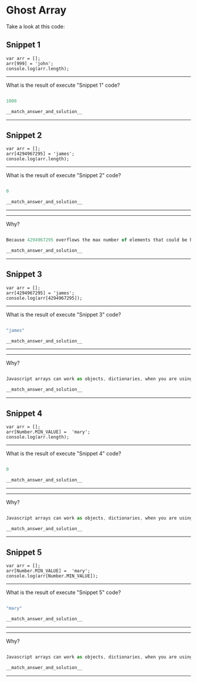 # Ghost Array

Take a look at this code:

## Snippet 1
```
var arr = [];
arr[999] = 'john';
console.log(arr.length);
```

---
What is the result of execute "Snippet 1" code?

```js

```
```js
1000
```
```js
__match_answer_and_solution__
```
---

## Snippet 2
```
var arr = [];
arr[4294967295] = 'james';
console.log(arr.length);
```

---
What is the result of execute "Snippet 2" code?

```js

```
```js
0
```
```js
__match_answer_and_solution__
```
---

---
Why?

```js

```
```js
Because 4294967295 overflows the max number of elements that could be handled by Javascript in Arrays.
```
```js
__match_answer_and_solution__
```
---

## Snippet 3

```
var arr = [];
arr[4294967295] = 'james';
console.log(arr[4294967295]);
```

---
What is the result of execute "Snippet 3" code?

```js

```
```js
"james"
```
```js
__match_answer_and_solution__
```
---

---
Why?

```js

```
```js
Javascript arrays can work as objects, dictionaries, when you are using as key any value that can not be handled by Array objects.
```
```js
__match_answer_and_solution__
```
---

## Snippet 4

```
var arr = [];
arr[Number.MIN_VALUE] =  'mary';
console.log(arr.length);
```

---
What is the result of execute "Snippet 4" code?

```js

```
```js
0
```
```js
__match_answer_and_solution__
```
---

---
Why?

```js

```
```js
Javascript arrays can work as objects, dictionaries, when you are using as key any value that can not be handled by Array objects.
```
```js
__match_answer_and_solution__
```
---

## Snippet 5

```
var arr = [];
arr[Number.MIN_VALUE] =  'mary';
console.log(arr[Number.MIN_VALUE]);
```

---
What is the result of execute "Snippet 5" code?

```js

```
```js
"mary"
```
```js
__match_answer_and_solution__
```
---

---
Why?

```js

```
```js
Javascript arrays can work as objects, dictionaries, when you are using as key any value that can not be handled by Array objects.
```
```js
__match_answer_and_solution__
```
---